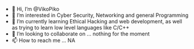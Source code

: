 - 👋 Hi, I’m @VikoPiko
- 👀 I’m interested in Cyber Security, Networking and general Programming 
- 🌱 I’m currently learning Ethical Hacking and web development, as well as trying to learn low level languages like C/C++
- 💞️ I’m looking to collaborate on ... nothing for the moment
- 📫 How to reach me ... NA

<!---
VikoPiko/VikoPiko is a ✨ special ✨ repository because its `README.md` (this file) appears on your GitHub profile.
You can click the Preview link to take a look at your changes.
--->
